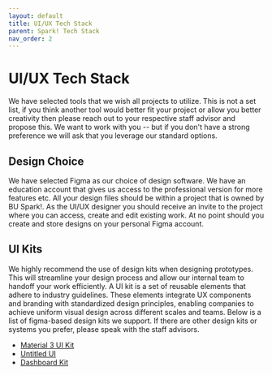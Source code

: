 ```yaml
---
layout: default
title: UI/UX Tech Stack
parent: Spark! Tech Stack 
nav_order: 2
---
```


# UI/UX Tech Stack

We have selected tools that we wish all projects to utilize. This is not a set list, if you think another tool would better fit your project or allow you better creativity then please reach out to your respective staff advisor and propose this. We want to work with you -- but if you don't have a strong preference we will ask that you leverage our standard options.

## Design Choice

We have selected Figma as our choice of design software. We have an education account that gives us access to the professional version for more features etc. All your design files should be within a project that is owned by BU Spark!. As the UI/UX designer you should receive an invite to the project where you can access, create and edit existing work. At no point should you create and store designs on your personal Figma account.

## UI Kits

We highly recommend the use of design kits when designing prototypes. This will streamline your design process and allow our internal team to handoff your work efficiently. A UI kit is a set of reusable elements that adhere to industry guidelines. These elements integrate UX components and branding with standardized design principles, enabling companies to achieve uniform visual design across different scales and teams. Below is a list of figma-based design kits we support. If there are other design kits or systems you prefer, please speak with the staff advisors. 

- [Material 3 UI Kit](https://www.figma.com/community/file/1035203688168086460/material-3-design-kit)
- [Untitled UI](https://www.untitledui.com/)
- [Dashboard Kit](https://dashboardsdesign.com/)


